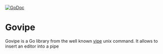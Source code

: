 [![GoDoc](https://godoc.org/github.com/mantika/govipe?status.svg)](https://godoc.org/github.com/mantika/govipe)

# Govipe

Govipe is a Go library from the well known [vipe](http://joeyh.name/code/moreutils/) unix command. It allows to insert an editor into a pipe
